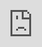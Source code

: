 ```yaml
---
layout: post
title: "LDN 소음에 의해 생성된 10개의 걸작"
author: "undefined"
thumbnail: "https://www.allkpop.com/upload/2021/02/content/041324/thumb/1612463059-ldn.jpg"
tags: 
---
```



![image](https://www.allkpop.com/upload/2021/02/content/041324/1612463059-ldn.jpg)

여러분은 SM 엔터테인먼트의 가장 큰 히트작들 중 일부의 배후에 누가 있었는지 궁금해 본 적이 있나요? 아니면 어떤 노래들이 왜 그런지 모른 채 그들과 비슷한 분위기를 풍기는 것 같았나요? 머릿속에 맴돌고 있는 케이팝의 배경에는 영국 런던 출신의 전설적인 프로듀싱 듀오 LDN Noise가 있었을 가능성이 높다. 코리아 타임즈에 따르면 LDN Noise는 K-pop 붐의 숨은 영웅 중 하나로 꼽혔다. LDN Noise에서 제작한 10개의 걸작이 있습니다!

1. SuperM: Jopping

지난 10년 동안 SM의 최고 보이그룹으로 결성된 그룹 슈퍼엠이 조핑과 함께 무대에 오르자 K팝 커뮤니티 전체가 폭풍에 휩싸였다. 여러분이 그 노래를 좋아하든, 아니면 그것에 대해 착잡한 감정을 가지고 있든, 첫 번째 듣는 순간부터 그것이 귀에 걸렸다는 것에는 의심의 여지가 없습니다!


<div class="video_wrapper" style="padding-top: 56.25%;">
    <iframe width="100%" height="100%" src="https://www.youtube.com/embed/pAnK1y7qjuE" frameborder="0" allow="accelerometer; autoplay; clipboard-write; encrypted-media; gyroscope; picture-in-picture" allowfullscreen="" style="position: absolute; top: 0px; left: 0px; width: 100%; height: 100%;"></iframe>
</div>


2. 러브 토크

`러브톡`을 발표하면서 중국을 주로 거점으로 하는 NCT의 서브 유닛인 WayV가 화제였는데, `러브톡`은 기존 WayV의 댄스팝 발표와는 큰 차이가 있고, LDN Noise가 사운드 변화의 배경이다.


<div class="video_wrapper" style="padding-top: 56.25%;">
    <iframe width="100%" height="100%" src="https://www.youtube.com/embed/N5qWjQ9j6l0" frameborder="0" allow="accelerometer; autoplay; clipboard-write; encrypted-media; gyroscope; picture-in-picture" allowfullscreen="" style="position: absolute; top: 0px; left: 0px; width: 100%; height: 100%;"></iframe>
</div>


이 노래의 의미를 확실히 한 단계 끌어올릴 수 있는 영어 가사와 함께 "Love Talk"의 오리지널 데모 버전을 확인해 보세요!


<div class="video_wrapper" style="padding-top: 56.25%;">
    <iframe width="100%" height="100%" src="https://www.youtube.com/embed/VoIIXXtw7vc" frameborder="0" allow="accelerometer; autoplay; clipboard-write; encrypted-media; gyroscope; picture-in-picture" allowfullscreen="" style="position: absolute; top: 0px; left: 0px; width: 100%; height: 100%;"></iframe>
</div>


3. 샤이니: 보라, 음악과 결혼하다

샤이니는 지난 10년 동안 가장 영향력 있는 보이 그룹 중 하나로, 오늘날 많은 4세대 K-pop 아이돌들에게 영감을 주는 역할 모델이었다. 예를 들어, NCT의 마크는 항상 캐나다에서 어렸을 때 샤이니 노래를 듣는 것을 얼마나 좋아했는지에 대해 이야기한다. "View"와 "Married to the Music"은 샤이니의 상징적인 사운드가 있는 두 곡에 불과하다.


<div class="video_wrapper" style="padding-top: 56.25%;">
    <iframe width="100%" height="100%" src="https://www.youtube.com/embed/UF53cptEE5k" frameborder="0" allow="accelerometer; autoplay; clipboard-write; encrypted-media; gyroscope; picture-in-picture" allowfullscreen="" style="position: absolute; top: 0px; left: 0px; width: 100%; height: 100%;"></iframe>
</div>


제작자들이 "보기!"를 만들 때 그들의 창조적인 과정을 설명하는 것을 보세요.


<div class="video_wrapper" style="padding-top: 56.25%;">
    <iframe width="100%" height="100%" src="https://www.youtube.com/embed/nZAtm1x1r-8" frameborder="0" allow="accelerometer; autoplay; clipboard-write; encrypted-media; gyroscope; picture-in-picture" allowfullscreen="" style="position: absolute; top: 0px; left: 0px; width: 100%; height: 100%;"></iframe>
</div>


4. 괴물, 럭키 원, 로또

EXO의 음반은 2016년 LDN Noise가 확실히 장악했는데, 그는 더블 타이틀 곡인 `몬스터`와 `럭키 원`을 제작했고, 그 시즌 리패키지 컴백작인 `로또`도 제작했다. 흥미롭게도, "Lucky One"은 처음에는 샤이니를 염두에 두고 제작되었지만, 대신 EXO의 손에 들어가게 되었다!


<div class="video_wrapper" style="padding-top: 56.25%;">
    <iframe width="100%" height="100%" src="https://www.youtube.com/embed/KSH-FVVtTf0" frameborder="0" allow="accelerometer; autoplay; clipboard-write; encrypted-media; gyroscope; picture-in-picture" allowfullscreen="" style="position: absolute; top: 0px; left: 0px; width: 100%; height: 100%;"></iframe>
</div>


"몬스터!"를 제작하는 장면 뒤에 LDN 소음이 있는지 확인해 보세요.


<div class="video_wrapper" style="padding-top: 56.25%;">
    <iframe width="100%" height="100%" src="https://www.youtube.com/embed/7Mw9oZiUNV0" frameborder="0" allow="accelerometer; autoplay; clipboard-write; encrypted-media; gyroscope; picture-in-picture" allowfullscreen="" style="position: absolute; top: 0px; left: 0px; width: 100%; height: 100%;"></iframe>
</div>


5. NCT 127: 소방차, 리플레이 127

엔시티가 EDM과 힙합을 대표하는 사운드는 PD LDN 노이즈의 영향이 크다. 디지털 음악 부문 올해의 신인 아티스트상 후보에 오른 `파이어트럭`은 결코 늙지 않을 것 같은 엔시티즌들의 클래식이다.


<div class="video_wrapper" style="padding-top: 56.25%;">
    <iframe width="100%" height="100%" src="https://www.youtube.com/embed/_psXn_VJ_AE" frameborder="0" allow="accelerometer; autoplay; clipboard-write; encrypted-media; gyroscope; picture-in-picture" allowfullscreen="" style="position: absolute; top: 0px; left: 0px; width: 100%; height: 100%;"></iframe>
</div>


6. 레드벨벳: 덤덤 덤

LDN Noise는 단순히 보이그룹을 위한 노래를 만드는 것이 아닙니다! `덤덤(Dumb Dumb)`은 레드벨벳의 가장 상징적인 곡 중 하나로, 이들이 데뷔하기 전 `사이코`나 `배드보이` 같은 곡들을 통해 더 어둡고 성숙한 콘셉트로 전환한 초기 활동부터다.


<div class="video_wrapper" style="padding-top: 56.25%;">
    <iframe width="100%" height="100%" src="https://www.youtube.com/embed/XGdbaEDVWp0" frameborder="0" allow="accelerometer; autoplay; clipboard-write; encrypted-media; gyroscope; picture-in-picture" allowfullscreen="" style="position: absolute; top: 0px; left: 0px; width: 100%; height: 100%;"></iframe>
</div>


7. 더 보이즈: 물

LDN Noise는 SM 엔터테인먼트의 중추에 속할 수도 있지만, 그들은 다른 회사의 다른 아이돌들을 위해 그들의 공정한 몫의 노래를 제작했다. 그들의 네 번째 미니앨범 "Dreamlike"에 수록된 더보이즈의 "Water"는 많은 팬들이 이 앨범에 수록된 가장 좋아하는 곡이다!


<div class="video_wrapper" style="padding-top: 56.25%;">
    <iframe width="100%" height="100%" src="https://www.youtube.com/embed/VqTKCFw9S08" frameborder="0" allow="accelerometer; autoplay; clipboard-write; encrypted-media; gyroscope; picture-in-picture" allowfullscreen="" style="position: absolute; top: 0px; left: 0px; width: 100%; height: 100%;"></iframe>
</div>


8. 갓세븐: 저스트 투나잇

GOT7은 앞으로 다른 회사들 밑에서 따로 활동하겠지만, 그들의 그룹으로서의 음반은 여전히 우리 마음속에 좋은 기억으로 남을 것이다. 갓세븐의 "Just Tonight"이 JYP가 직접 제작한 것이 아니라는 것을 알고 있었나요? GOT7의 "Identify" 앨범에 수록된 이 과소평가된 보석을 들어보세요!


<div class="video_wrapper" style="padding-top: 56.25%;">
    <iframe width="100%" height="100%" src="https://www.youtube.com/embed/hs_BQI00Eag" frameborder="0" allow="accelerometer; autoplay; clipboard-write; encrypted-media; gyroscope; picture-in-picture" allowfullscreen="" style="position: absolute; top: 0px; left: 0px; width: 100%; height: 100%;"></iframe>
</div>


9. 제작 101: 손끝

2016년 첫 시즌인 프로듀스 101에 대한 향수를 느낀 적이 있나요? 콘셉트 평가전 때 선보인 걸크러쉬 팝송 `핑거팁스`는 LDN노이즈에서 제작해 2위를 차지했다. 추억의 길을 따라 여행을 떠나 "핑크러쉬"의 매력적인 공연 "핑크러쉬"를 보세요!


<div class="video_wrapper" style="padding-top: 56.25%;">
    <iframe width="100%" height="100%" src="https://www.youtube.com/embed/7CF_13UVS-k" frameborder="0" allow="accelerometer; autoplay; clipboard-write; encrypted-media; gyroscope; picture-in-picture" allowfullscreen="" style="position: absolute; top: 0px; left: 0px; width: 100%; height: 100%;"></iframe>
</div>


10. Crazy Sexy Cool

최근에 `진정한 미녀`를 보고 수호, 차은우 배후에 있는 배우에 대해 알고 싶은 건가요? 아스트로의 보컬이자 비주얼로서 은우는 여러 가지 면에서 다재다능한 것 같아요. 아로하스가 가장 좋아하는 아스트로의 크레이지 섹쉬 쿨은 LDN 노이즈에서 제작했다.


<div class="video_wrapper" style="padding-top: 56.25%;">
    <iframe width="100%" height="100%" src="https://www.youtube.com/embed/xeUx0AN2kCA" frameborder="0" allow="accelerometer; autoplay; clipboard-write; encrypted-media; gyroscope; picture-in-picture" allowfullscreen="" style="position: absolute; top: 0px; left: 0px; width: 100%; height: 100%;"></iframe>
</div>
